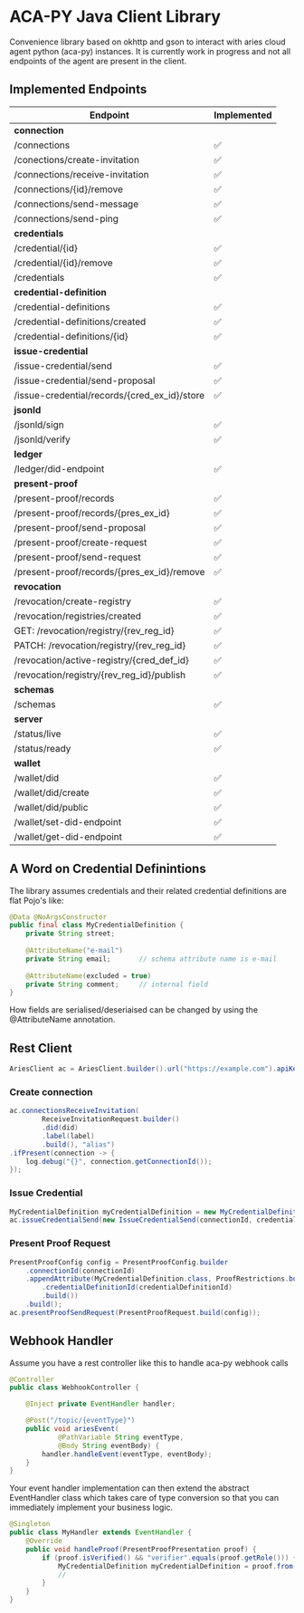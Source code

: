 # ACA-PY Java Client Library

Convenience library based on okhttp and gson to interact with aries cloud agent python (aca-py) instances. It is currently work in progress and not all endpoints of the agent are present in the client.

## Implemented Endpoints

| Endpoint                                     | Implemented |
|----------------------------------------------|------------------------------|
| **connection**                               |                              |
| /connections                                 | :white_check_mark:           |
| /conections/create-invitation                | :white_check_mark:           |
| /connections/receive-invitation              | :white_check_mark:           |
| /connections/{id}/remove                     | :white_check_mark:           |
| /connections/send-message                    | :white_check_mark:           |
| /connections/send-ping                       | :white_check_mark:           |
| **credentials**                              |                              |
| /credential/{id}                             | :white_check_mark:           |
| /credential/{id}/remove                      | :white_check_mark:           |
| /credentials                                 | :white_check_mark:           |
| **credential-definition**                    |                              |
| /credential-definitions                      | :white_check_mark:           |
| /credential-definitions/created              | :white_check_mark:           |
| /credential-definitions/{id}                 | :white_check_mark:           |
| **issue-credential**                         |                              |
| /issue-credential/send                       | :white_check_mark:           |
| /issue-credential/send-proposal              | :white_check_mark:           |
| /issue-credential/records/{cred_ex_id}/store | :white_check_mark:           |
| **jsonld**                                   |                              |
| /jsonld/sign                                 | :white_check_mark:           |
| /jsonld/verify                               | :white_check_mark:           |
| **ledger**                                   |                              |
| /ledger/did-endpoint                         | :white_check_mark:           |
| **present-proof**                            |                              |
| /present-proof/records                       | :white_check_mark:           |
| /present-proof/records/{pres_ex_id}          | :white_check_mark:           |
| /present-proof/send-proposal                 | :white_check_mark:           |
| /present-proof/create-request                | :white_check_mark:           |
| /present-proof/send-request                  | :white_check_mark:           |
| /present-proof/records/{pres_ex_id}/remove   | :white_check_mark:           |
| **revocation**                               |                              |
| /revocation/create-registry                  | :white_check_mark:           |
| /revocation/registries/created               | :white_check_mark:           |
| GET: /revocation/registry/{rev_reg_id}       | :white_check_mark:           |
| PATCH: /revocation/registry/{rev_reg_id}     | :white_check_mark:           |
| /revocation/active-registry/{cred_def_id}    | :white_check_mark:           |
| /revocation/registry/{rev_reg_id}/publish    | :white_check_mark:           |
| **schemas**                                  |                              |
| /schemas                                     | :white_check_mark:           |
| **server**                                   |                              |
| /status/live                                 | :white_check_mark:           |
| /status/ready                                | :white_check_mark:           |
| **wallet**                                   |                              |
| /wallet/did                                  | :white_check_mark:           |
| /wallet/did/create                           | :white_check_mark:           |
| /wallet/did/public                           | :white_check_mark:           |
| /wallet/set-did-endpoint                     | :white_check_mark:           |
| /wallet/get-did-endpoint                     | :white_check_mark:           |

## A Word on Credential Definintions

The library assumes credentials and their related credential definitions are flat Pojo's like:

```Java
@Data @NoArgsConstructor
public final class MyCredentialDefinition {
    private String street;
    
    @AttributeName("e-mail")
    private String email;       // schema attribute name is e-mail
    
    @AttributeName(excluded = true)
    private String comment;     // internal field
}
```

How fields are serialised/deseriaised can be changed by using the @AttributeName annotation.

## Rest Client

```java
AriesClient ac = AriesClient.builder().url("https://example.com").apiKey("secret").build();
```

### Create connection

```java
ac.connectionsReceiveInvitation(
        ReceiveInvitationRequest.builder()
        .did(did)
        .label(label)
        .build(), "alias")    
.ifPresent(connection -> {
    log.debug("{}", connection.getConnectionId());
});
```

### Issue Credential

```Java
MyCredentialDefinition myCredentialDefinition = new MyCredentialDefinition("test@myexample.com")
ac.issueCredentialSend(new IssueCredentialSend(connectionId, credentialdefinitionId, myCredentialDefinition));
```

### Present Proof Request

```Java
PresentProofConfig config = PresentProofConfig.builder
    .connectionId(connectionId)
    .appendAttribute(MyCredentialDefinition.class, ProofRestrictions.builder()
        .credentialDefinitionId(credentialDefinitionId)
        .build())
    .build();
ac.presentProofSendRequest(PresentProofRequest.build(config));
```

## Webhook Handler

Assume you have a rest controller like this to handle aca-py webhook calls

```java
@Controller
public class WebhookController {

    @Inject private EventHandler handler;

    @Post("/topic/{eventType}")
    public void ariesEvent(
            @PathVariable String eventType,
            @Body String eventBody) {
        handler.handleEvent(eventType, eventBody);
    }
}
```

Your event handler implementation can then extend the abstract EventHandler class which takes care of type conversion so that you can immediately implement your business logic.

```java
@Singleton
public class MyHandler extends EventHandler {
    @Override
    public void handleProof(PresentProofPresentation proof) {
        if (proof.isVerified() && "verifier".equals(proof.getRole())) {     // received a validated proof
            MyCredentialDefinition myCredentialDefinition = proof.from(MyCredentialDefinition.class);
            //
        }
    }
}
```



